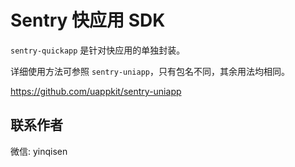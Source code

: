 # Sentry 快应用 SDK

`sentry-quickapp` 是针对快应用的单独封装。

详细使用方法可参照 `sentry-uniapp`，只有包名不同，其余用法均相同。

<https://github.com/uappkit/sentry-uniapp>

## 联系作者

微信: yinqisen
